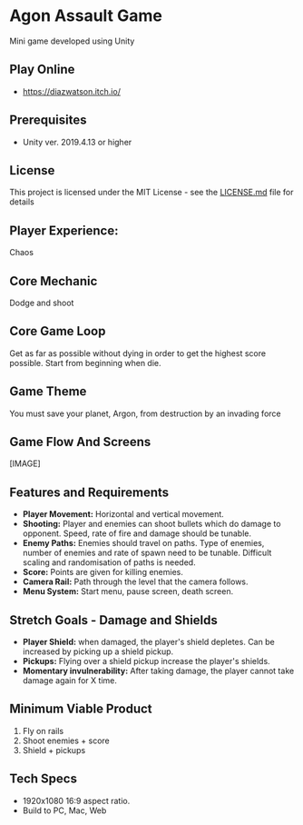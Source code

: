 # Agon Assault Game
Mini game developed using Unity

## Play Online
- https://diazwatson.itch.io/

## Prerequisites
- Unity ver. 2019.4.13 or higher

## License
This project is licensed under the MIT License - see the [LICENSE.md](LICENSE.md) file for details

## Player Experience:
Chaos

## Core Mechanic
Dodge and shoot

## Core Game Loop
Get as far as possible without dying in order to get the highest score possible. Start from beginning when die.

## Game Theme
You must save your planet, Argon, from destruction by an invading force

## Game Flow And Screens

[IMAGE]

## Features and Requirements

- **Player Movement:** Horizontal and vertical movement.
- **Shooting:** Player and enemies can shoot bullets which do damage to opponent. Speed, rate of fire and damage should be tunable.
- **Enemy Paths:** Enemies should travel on paths. Type of enemies, number of enemies and rate of spawn need to be tunable. Difficult scaling and randomisation of paths is needed.
- **Score:** Points are given for killing enemies.
- **Camera Rail:** Path through the level that the camera follows.
- **Menu System:** Start menu, pause screen, death screen.

## Stretch Goals - Damage and Shields
- **Player Shield:** when damaged, the player's shield depletes. Can be increased by picking up a shield pickup.
- **Pickups:** Flying over a shield pickup increase the player's shields.
- **Momentary invulnerability:** After taking damage, the player cannot take damage again for X time.

## Minimum Viable Product
1. Fly on rails
2. Shoot enemies + score
3. Shield + pickups

## Tech Specs
- 1920x1080 16:9 aspect ratio.
- Build to PC, Mac, Web